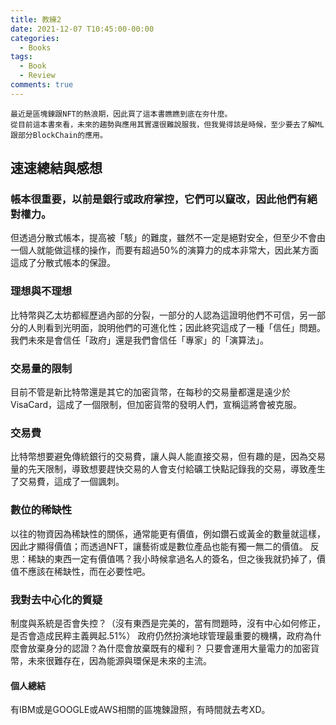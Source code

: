 ```yaml
---
title: 教練2
date: 2021-12-07 T10:45:00-00:00
categories:
  - Books
tags:
  - Book
  - Review
comments: true
---
```


```
最近是區塊鍊跟NFT的熱浪期，因此買了這本書瞧瞧到底在夯什麼。
從目前這本書來看，未來的趨勢與應用其實還很難說服我，但我覺得該是時候，至少要去了解ML跟部分BlockChain的應用。
```
## 速速總結與感想

### 帳本很重要，以前是銀行或政府掌控，它們可以竄改，因此他們有絕對權力。
但透過分散式帳本，提高被「駭」的難度，雖然不一定是絕對安全，但至少不會由一個人就能做這樣的操作，而要有超過50%的演算力的成本非常大，因此某方面這成了分散式帳本的保證。

### 理想與不理想
比特幣與乙太坊都經歷過內部的分裂，一部分的人認為這證明他們不可信，另一部分的人則看到光明面，說明他們的可進化性；因此終究這成了一種「信任」問題。我們未來是會信任「政府」還是我們會信任「專家」的「演算法」。

### 交易量的限制
目前不管是新比特幣還是其它的加密貨幣，在每秒的交易量都還是遠少於VisaCard，這成了一個限制，但加密貨幣的發明人們，宣稱這將會被克服。

### 交易費
比特幣想要避免傳統銀行的交易費，讓人與人能直接交易，但有趣的是，因為交易量的先天限制，導致想要趕快交易的人會支付給礦工快點記錄我的交易，導致產生了交易費，這成了一個諷刺。

### 數位的稀缺性
以往的物資因為稀缺性的關係，通常能更有價值，例如鑽石或黃金的數量就這樣，因此才顯得價值；而透過NFT，讓藝術或是數位產品也能有獨一無二的價值。
反思：稀缺的東西一定有價值嗎？我小時候拿過名人的簽名，但之後我就扔掉了，價值不應該在稀缺性，而在必要性吧。

### 我對去中心化的質疑
制度與系統是否會失控？（沒有東西是完美的，當有問題時，沒有中心如何修正，是否會造成民粹主義興起.51%）
政府仍然扮演地球管理最重要的機構，政府為什麼會放棄身分的認證？為什麼會放棄既有的權利？
只要會運用大量電力的加密貨幣，未來很難存在，因為能源與環保是未來的主流。

#### 個人總結
有IBM或是GOOGLE或AWS相關的區塊鍊證照，有時間就去考XD。
